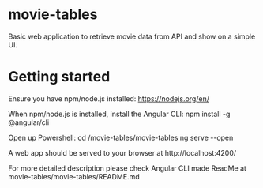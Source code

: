# movie-tables
Basic web application to retrieve movie data from API and show on a simple UI.

# Getting started
Ensure you have npm/node.js installed:
https://nodejs.org/en/

When npm/node.js is installed, install the Angular CLI:
npm install -g @angular/cli

Open up Powershell:
cd /movie-tables/movie-tables
ng serve --open

A web app should be served to your browser at http://localhost:4200/

For more detailed description please check Angular CLI made ReadMe at movie-tables/movie-tables/README.md 